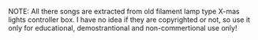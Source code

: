 NOTE: All there songs are extracted from old filament lamp type X-mas lights controller box. I have no idea if they are copyrighted or not, so use it only for educational, demostrantional and non-commertional use only!

